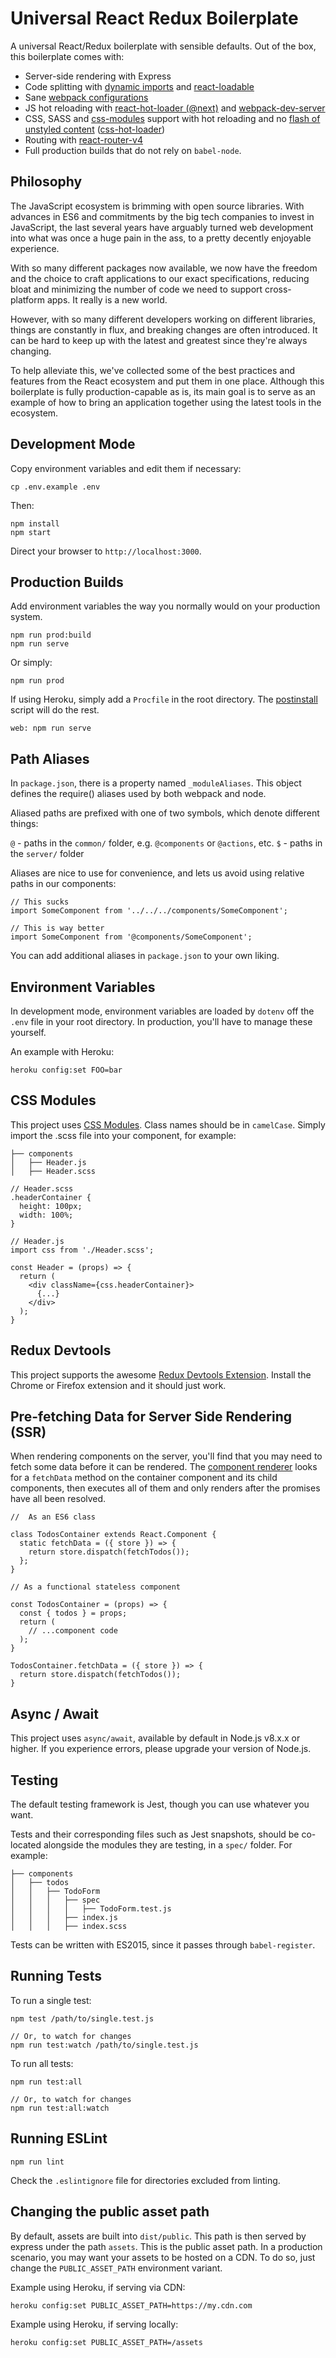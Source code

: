 # Universal React Redux Boilerplate

A universal React/Redux boilerplate with sensible defaults. Out of the box, this
boilerplate comes with:

- Server-side rendering with Express
- Code splitting with [dynamic imports](https://webpack.js.org/guides/code-splitting/#dynamic-imports) and [react-loadable](https://github.com/thejameskyle/react-loadable)
- Sane [webpack configurations](webpack/)
- JS hot reloading with [react-hot-loader (@next)](https://github.com/gaearon/react-hot-loader) and [webpack-dev-server](https://github.com/webpack/webpack-dev-server)
- CSS, SASS and [css-modules](https://github.com/css-modules/css-modules) support with hot reloading and no [flash of unstyled content](https://en.wikipedia.org/wiki/Flash_of_unstyled_content) ([css-hot-loader](https://github.com/shepherdwind/css-hot-loader))
- Routing with [react-router-v4](https://github.com/ReactTraining/react-router)
- Full production builds that do not rely on `babel-node`.

## Philosophy

The JavaScript ecosystem is brimming with open source libraries. With advances
in ES6 and commitments by the big tech companies to invest in JavaScript, the
last several years have arguably turned web development into what was once a
huge pain in the ass, to a pretty decently enjoyable experience.

With so many different packages now available, we now have the freedom and the
choice to craft applications to our exact specifications, reducing bloat and
minimizing the number of code we need to support cross-platform apps. It really
is a new world.

However, with so many different developers working on different libraries,
things are constantly in flux, and breaking changes are often introduced. It can
be hard to keep up with the latest and greatest since they're always changing.

To help alleviate this, we've collected some of the best practices and features
from the React ecosystem and put them in one place. Although this boilerplate is
fully production-capable as is, its main goal is to serve as an example of how
to bring an application together using the latest tools in the ecosystem.

## Development Mode

Copy environment variables and edit them if necessary:

```
cp .env.example .env
```

Then:

```
npm install
npm start
```

Direct your browser to `http://localhost:3000`.

## Production Builds

Add environment variables the way you normally would on your production system.

```
npm run prod:build
npm run serve
```

Or simply:

```
npm run prod
```

If using Heroku, simply add a `Procfile` in the root directory. The
[postinstall](postinstall.js) script will do the rest.

```
web: npm run serve
```

## Path Aliases

In `package.json`, there is a property named `_moduleAliases`. This object
defines the require() aliases used by both webpack and node.

Aliased paths are prefixed with one of two symbols, which denote different
things:

`@` - paths in the `common/` folder, e.g. `@components` or `@actions`, etc.
`$` - paths in the `server/` folder

Aliases are nice to use for convenience, and lets us avoid using relative paths
in our components:

```
// This sucks
import SomeComponent from '../../../components/SomeComponent';

// This is way better
import SomeComponent from '@components/SomeComponent';
```

You can add additional aliases in `package.json` to your own liking.

## Environment Variables

In development mode, environment variables are loaded by `dotenv` off the `.env`
file in your root directory. In production, you'll have to manage these
yourself.

An example with Heroku:

```
heroku config:set FOO=bar
```

## CSS Modules

This project uses [CSS Modules](https://github.com/css-modules/css-modules).
Class names should be in `camelCase`. Simply import the .scss file into your
component, for example:

```
├── components
│   ├── Header.js
│   ├── Header.scss
```

```
// Header.scss
.headerContainer {
  height: 100px;
  width: 100%;
}
```

```
// Header.js
import css from './Header.scss';

const Header = (props) => {
  return (
    <div className={css.headerContainer}>
      {...}
    </div>
  );
}

```

## Redux Devtools

This project supports the awesome [Redux Devtools Extension](https://github.com/zalmoxisus/redux-devtools-extension).
Install the Chrome or Firefox extension and it should just work.

## Pre-fetching Data for Server Side Rendering (SSR)

When rendering components on the server, you'll find that you may need to fetch
some data before it can be rendered. The [component renderer](server/renderer/handler.js)
looks for a `fetchData` method on the container component and its child
components, then executes all of them and only renders after the promises have
all been resolved.

```
//  As an ES6 class

class TodosContainer extends React.Component {
  static fetchData = ({ store }) => {
    return store.dispatch(fetchTodos());
  };
}

// As a functional stateless component

const TodosContainer = (props) => {
  const { todos } = props;
  return (
    // ...component code
  );
}

TodosContainer.fetchData = ({ store }) => {
  return store.dispatch(fetchTodos());
}
```

## Async / Await

This project uses `async/await`, available by default in Node.js v8.x.x or
higher. If you experience errors, please upgrade your version of Node.js.

## Testing

The default testing framework is Jest, though you can use whatever you want.

Tests and their corresponding files such as Jest snapshots, should be co-located
alongside the modules they are testing, in a `spec/` folder. For example:

```
├── components
│   ├── todos
│   │   ├── TodoForm
│   │   │   ├── spec
│   │   │   │   ├── TodoForm.test.js
│   │   │   ├── index.js
│   │   │   ├── index.scss
```

Tests can be written with ES2015, since it passes through `babel-register`.

## Running Tests

To run a single test:

```
npm test /path/to/single.test.js

// Or, to watch for changes
npm run test:watch /path/to/single.test.js
```

To run all tests:

```
npm run test:all

// Or, to watch for changes
npm run test:all:watch
```

## Running ESLint

```
npm run lint
```

Check the `.eslintignore` file for directories excluded from linting.

## Changing the public asset path

By default, assets are built into `dist/public`. This path is then served by
express under the path `assets`. This is the public asset path. In a production
scenario, you may want your assets to be hosted on a CDN. To do so, just change
the `PUBLIC_ASSET_PATH` environment variant.

Example using Heroku, if serving via CDN:

```
heroku config:set PUBLIC_ASSET_PATH=https://my.cdn.com
```

Example using Heroku, if serving locally:

```
heroku config:set PUBLIC_ASSET_PATH=/assets
```
